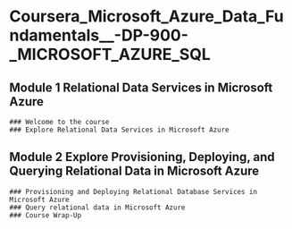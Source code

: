 # Coursera_Microsoft_Azure_Data_Fundamentals__-DP-900-_MICROSOFT_AZURE_SQL

  ## Module 1 Relational Data Services in Microsoft Azure
    ### Welcome to the course
    ### Explore Relational Data Services in Microsoft Azure
  
  ## Module 2 Explore Provisioning, Deploying, and Querying Relational Data in Microsoft Azure
    ### Provisioning and Deploying Relational Database Services in Microsoft Azure
    ### Query relational data in Microsoft Azure
    ### Course Wrap-Up

  
